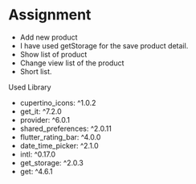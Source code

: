 # Assignment

- Add new product 
- I have used getStorage for the save product detail.
- Show list of product
- Change view list of the product 
- Short list.

Used Library 
 - cupertino_icons: ^1.0.2
 - get_it: ^7.2.0
 -  provider: ^6.0.1
 -  shared_preferences: ^2.0.11
 - flutter_rating_bar: ^4.0.0
 - date_time_picker: ^2.1.0
 - intl: ^0.17.0
 - get_storage: ^2.0.3
 - get: ^4.6.1
  
  

 

